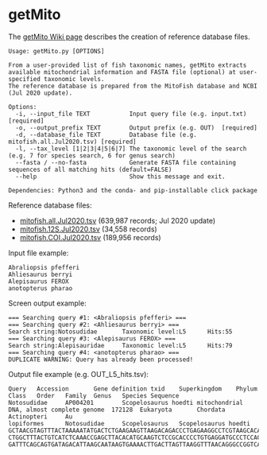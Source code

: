 # getMito

The [getMito Wiki page](https://github.com/shenjean/getMito/wiki) describes the creation of reference database files. 

```
Usage: getMito.py [OPTIONS]

From a user-provided list of fish taxonomic names, getMito extracts 
available mitochondrial information and FASTA file (optional) at user-specified taxonomic levels. 
The reference database is prepared from the MitoFish database and NCBI (Jul 2020 update).

Options:
  -i, --input_file TEXT           Input query file (e.g. input.txt) [required]
  -o, --output_prefix TEXT        Output prefix (e.g. OUT)  [required]
  -d, --database_file TEXT        Database file (e.g. mitofish.all.Jul2020.tsv) [required]
  -l, --tax_level [1|2|3|4|5|6|7] The taxonomic level of the search (e.g. 7 for species search, 6 for genus search)
  --fasta / --no-fasta            Generate FASTA file containing sequences of all matching hits (default=FALSE)
  --help                          Show this message and exit.

Dependencies: Python3 and the conda- and pip-installable click package
```
Reference database files:
- [mitofish.all.Jul2020.tsv](https://drive.google.com/uc?export=download&id=1C1vzqBpC7jsDfgyepbYS2vqDGBYf3rwY) (639,987 records; Jul 2020 update)
- [mitofish.12S.Jul2020.tsv](https://drive.google.com/uc?export=download&id=1L2jFG9Sbc9rlOlH-hG5CN6MQEhcYqS34) (34,558 records)
- [mitofish.COI.Jul2020.tsv](https://drive.google.com/uc?export=download&id=1L5zHRAQXRWTjjmE5otRa5dTwqqmuqECL) (189,956 records)

Input file example: 
```
Abraliopsis pfefferi
Ahliesaurus berryi
Alepisaurus FEROX
anotopterus pharao
```
Screen output example:
```
=== Searching query #1: <Abraliopsis pfefferi> ===
=== Searching query #2: <Ahliesaurus berryi> ===
Search string:Notosudidae       Taxonomic level:L5      Hits:55
=== Searching query #3: <Alepisaurus FEROX> ===
Search string:Alepisauridae     Taxonomic level:L5      Hits:79
=== Searching query #4: <anotopterus pharao> ===
DUPLICATE WARNING: Query has already been processed!
```
Output file example (e.g. OUT_L5_hits.tsv):
```
Query   Accession       Gene definition txid    Superkingdom    Phylum  Class   Order   Family  Genus   Species Sequence
Notosudidae     AP004201        Scopelosaurus hoedti mitochondrial DNA, almost complete genome  172128  Eukaryota       Chordata        Actinopteri     Au
lopiformes      Notosudidae     Scopelosaurus   Scopelosaurus hoedti    GCTAACGTAGTTTACTAAAAATATGACTCTGAAGAAGTTAAGACAGACCCTGAGAAGGCCTCGTAAGCACAAAAGCTTGGTC
CTGGCTTTACTGTCATCTCAAACCGAGCTTACACATGCAAGTCTCCGCACCCCTGTGAGGATGCCCTCCACCCTCCTTTCCGGAAACGAGGAGCCGGTATCAGGCACGCCTATCAAGGCAGCCCAAAACACCTTGCTCAGCCACACCCCCAAGG
GATTTCAGCAGTGATAGACATTAAGCAATAAGTGAAAACTTGACTTAGTTAAGGTTTAACAGGGCCGGTCAACCTCGTGCCAGCCGCCGCGGT
```
